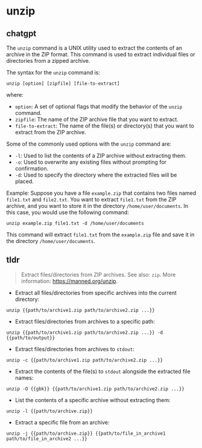 # unzip 
## chatgpt 
The `unzip` command is a UNIX utility used to extract the contents of an archive in the ZIP format. This command is used to extract individual files or directories from a zipped archive. 

The syntax for the `unzip` command is:
```
unzip [option] [zipfile] [file-to-extract]
```
where:
- `option`: A set of optional flags that modify the behavior of the `unzip` command.
- `zipfile`: The name of the ZIP archive file that you want to extract.
- `file-to-extract`: The name of the file(s) or directory(s) that you want to extract from the ZIP archive.

Some of the commonly used options with the `unzip` command are:

- `-l`: Used to list the contents of a ZIP archive without extracting them.
- `-o`: Used to overwrite any existing files without prompting for confirmation.
- `-d`: Used to specify the directory where the extracted files will be placed.

Example:
Suppose you have a file `example.zip` that contains two files named `file1.txt` and `file2.txt`. You want to extract `file1.txt` from the ZIP archive, and you want to store it in the directory `/home/user/documents`. In this case, you would use the following command:

```
unzip example.zip file1.txt -d /home/user/documents
```

This command will extract `file1.txt` from the `example.zip` file and save it in the directory `/home/user/documents`. 

## tldr 
 
> Extract files/directories from ZIP archives.
> See also: `zip`.
> More information: <https://manned.org/unzip>.

- Extract all files/directories from specific archives into the current directory:

`unzip {{path/to/archive1.zip path/to/archive2.zip ...}}`

- Extract files/directories from archives to a specific path:

`unzip {{path/to/archive1.zip path/to/archive2.zip ...}} -d {{path/to/output}}`

- Extract files/directories from archives to `stdout`:

`unzip -c {{path/to/archive1.zip path/to/archive2.zip ...}}`

- Extract the contents of the file(s) to `stdout` alongside the extracted file names:

`unzip -O {{gbk}} {{path/to/archive1.zip path/to/archive2.zip ...}}`

- List the contents of a specific archive without extracting them:

`unzip -l {{path/to/archive.zip}}`

- Extract a specific file from an archive:

`unzip -j {{path/to/archive.zip}} {{path/to/file_in_archive1 path/to/file_in_archive2 ...}}`
